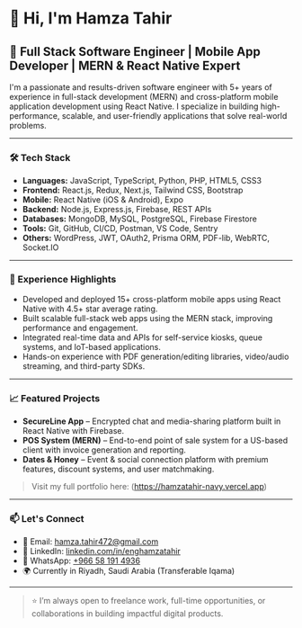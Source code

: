 # 👋 Hi, I'm Hamza Tahir

## 🚀 Full Stack Software Engineer | Mobile App Developer | MERN & React Native Expert

I'm a passionate and results-driven software engineer with 5+ years of experience in full-stack development (MERN) and cross-platform mobile application development using React Native. I specialize in building high-performance, scalable, and user-friendly applications that solve real-world problems.

---

### 🛠️ Tech Stack

- **Languages:** JavaScript, TypeScript, Python, PHP, HTML5, CSS3
- **Frontend:** React.js, Redux, Next.js, Tailwind CSS, Bootstrap
- **Mobile:** React Native (iOS & Android), Expo
- **Backend:** Node.js, Express.js, Firebase, REST APIs
- **Databases:** MongoDB, MySQL, PostgreSQL, Firebase Firestore
- **Tools:** Git, GitHub, CI/CD, Postman, VS Code, Sentry
- **Others:** WordPress, JWT, OAuth2, Prisma ORM, PDF-lib, WebRTC, Socket.IO

---

### 💼 Experience Highlights

- Developed and deployed 15+ cross-platform mobile apps using React Native with 4.5+ star average rating.
- Built scalable full-stack web apps using the MERN stack, improving performance and engagement.
- Integrated real-time data and APIs for self-service kiosks, queue systems, and IoT-based applications.
- Hands-on experience with PDF generation/editing libraries, video/audio streaming, and third-party SDKs.

---

### 📈 Featured Projects

- **SecureLine App** – Encrypted chat and media-sharing platform built in React Native with Firebase.
- **POS System (MERN)** – End-to-end point of sale system for a US-based client with invoice generation and reporting.
- **Dates & Honey** – Event & social connection platform with premium features, discount systems, and user matchmaking.

> Visit my full portfolio here: (https://hamzatahir-navy.vercel.app)

---

### 📫 Let's Connect

- 📧 Email: [hamza.tahir472@gmail.com](mailto:hamza.tahir472@gmail.com)  
- 💼 LinkedIn: [linkedin.com/in/enghamzatahir](https://linkedin.com/in/enghamzatahir)  
- 📱 WhatsApp: [+966 58 191 4936](https://wa.me/966581914936)  
- 🌍 Currently in Riyadh, Saudi Arabia (Transferable Iqama)  

---

> ⭐ I’m always open to freelance work, full-time opportunities, or collaborations in building impactful digital products.
